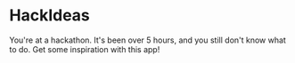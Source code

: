 # HackIdeas
You're at a hackathon. It's been over 5 hours, and you still don't know what to do. Get some inspiration with this app!
